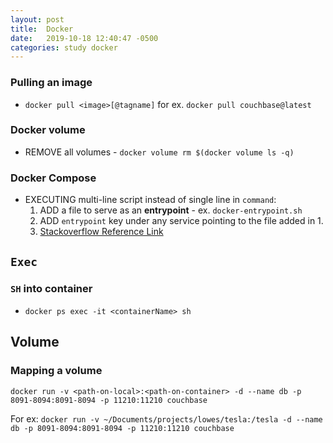 ```yaml
---
layout: post
title:  Docker
date:   2019-10-18 12:40:47 -0500
categories: study docker
---
```


### Pulling an image
- `docker pull <image>[@tagname]` for  ex. `docker pull couchbase@latest`

### Docker volume
- REMOVE all volumes - `docker volume rm $(docker volume ls -q)`

### Docker Compose
- EXECUTING multi-line script instead of single line in `command`:
  1. ADD a file to serve as an **entrypoint** - ex. `docker-entrypoint.sh`
  2. ADD `entrypoint` key under any service pointing to the file added in 1.
  3. [Stackoverflow Reference Link](https://stackoverflow.com/questions/30063907/using-docker-compose-how-to-execute-multiple-commands)

## `Exec`
### `SH` into container
- `docker ps exec -it <containerName> sh`

## Volume
### Mapping a volume
`docker run -v <path-on-local>:<path-on-container> -d --name db -p 8091-8094:8091-8094 -p 11210:11210 couchbase`

For ex: `docker run -v ~/Documents/projects/lowes/tesla:/tesla -d --name db -p 8091-8094:8091-8094 -p 11210:11210 couchbase`
